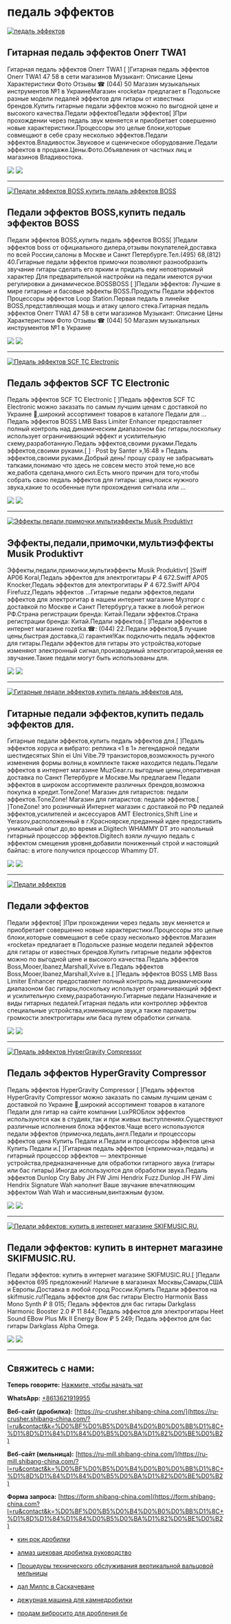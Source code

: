 # педаль эффектов

<a href="https://swt.shibang-china.com/?l=ru&img&k=%D0%BF%D0%B5%D0%B4%D0%B0%D0%BB%D1%8C+%D1%8D%D1%84%D1%84%D0%B5%D0%BA%D1%82%D0%BE%D0%B2" target="_blank">![педаль эффектов](http://static.shibang-china.com/all-800x300/1300.jpg)</a>

## Гитарная педаль эффектов Onerr TWA1
Гитарная педаль эффектов Onerr TWA1 [ ]Гитарная педаль эффектов Onerr TWA1 47 58 в сети магазинов Музыкант: Описание Цены Характеристики Фото Отзывы ☎ (044) 50 Магазин музыкальных инструментов №1 в УкраинеМагазин &#171;rocketa&#187; предлагает в Подольске разные модели педалей эффектов для гитары от известных брендов.Купить гитарные педали эффектов можно по выгодной цене и высокого качества.Педали эффектовПедали эффектов[ ]При прохождении через педаль звук меняется и приобретает совершенно новые характеристики.Процессоры это целые блоки,которые совмещают в себе сразу несколько эффектов.Педали эффектов.Владивосток.Звуковое и сценическое оборудование.Педали эффектов в продаже.Цены.Фото.Объявления от частных лиц и магазинов Владивостока.


<a href="https://whatsapp.shibangsoft.com/WhatsApp.php" target="_blank" title="WhatsApp">![](http://static.shibang-china.com/icon/whatsapp.png)</a> <a href="https://swt.shibang-china.com/?l=ru&icon&k=%D0%BF%D0%B5%D0%B4%D0%B0%D0%BB%D1%8C+%D1%8D%D1%84%D1%84%D0%B5%D0%BA%D1%82%D0%BE%D0%B2" target="_blank">![](http://static.shibang-china.com/icon/chat-ru.png)</a>

---

<a href="https://swt.shibang-china.com/?l=ru&img&k=%D0%BF%D0%B5%D0%B4%D0%B0%D0%BB%D1%8C+%D1%8D%D1%84%D1%84%D0%B5%D0%BA%D1%82%D0%BE%D0%B2" target="_blank">![Педали эффектов BOSS,купить педаль эффектов BOSS](http://static.shibang-china.com/all-800x300/1060.jpg)</a>

## Педали эффектов BOSS,купить педаль эффектов BOSS
Педали эффектов BOSS,купить педаль эффектов BOSS[ ]Педали эффектов boss от официального дилера,отзывы покупателей,доставка по всей России,салоны в Москве и Санкт Петербурге.Тел.(495) 68,(812) 40.Гитарные педали эффектов примочки позволяют разнообразить звучание гитары сделать его ярким и придать ему неповторимый характер Для предварительной настройки на педали имеются ручки регулировки а динамическое.BOSSBOSS [ ]Педали эффектов: Лучшие в мире гитарные и басовые эффекты BOSS.Продукты Педали эффектов Процессоры эффектов Loop Station.Первая педаль в линейке BOSS,представляющая мощь и атаку целого стека.Гитарная педаль эффектов Onerr TWA1 47 58 в сети магазинов Музыкант: Описание Цены Характеристики Фото Отзывы ☎ (044) 50 Магазин музыкальных инструментов №1 в Украине


<a href="https://whatsapp.shibangsoft.com/WhatsApp.php" target="_blank" title="WhatsApp">![](http://static.shibang-china.com/icon/whatsapp.png)</a> <a href="https://swt.shibang-china.com/?l=ru&icon&k=%D0%BF%D0%B5%D0%B4%D0%B0%D0%BB%D1%8C+%D1%8D%D1%84%D1%84%D0%B5%D0%BA%D1%82%D0%BE%D0%B2" target="_blank">![](http://static.shibang-china.com/icon/chat-ru.png)</a>

---

<a href="https://swt.shibang-china.com/?l=ru&img&k=%D0%BF%D0%B5%D0%B4%D0%B0%D0%BB%D1%8C+%D1%8D%D1%84%D1%84%D0%B5%D0%BA%D1%82%D0%BE%D0%B2" target="_blank">![Педаль эффектов SCF TC Electronic](http://static.shibang-china.com/all-800x300/525.jpg)</a>

## Педаль эффектов SCF TC Electronic
Педаль эффектов SCF TC Electronic [ ]Педаль эффектов SCF TC Electronic можно заказать по самым лучшим ценам с доставкой по Украине 🚚,широкий ассортимент товаров в каталоге Педали для …Педаль эффектов BOSS LMB Bass Limiter Enhancer предоставляет полный контроль над динамическим диапазоном бас гитары,поскольку использует ограничивающий эффект и усилительную схему,разработанную.Педаль эффектов,своими руками.Педаль эффектов,своими руками.[ ]&nbsp;&#0183;&#32;Post by Santer &#187;,16:48 &#187; Педаль эффектов,своими руками.Добрый день! прошу сразу не забрасывать тапками,понимаю что здесь не совсем место этой теме,но все же,работа сделана,много сил.Есть много причин для того,чтобы собрать свою педаль эффектов для гитары: цена,поиск нужного звука,какие то особенные пути прохождения сигнала или …


<a href="https://whatsapp.shibangsoft.com/WhatsApp.php" target="_blank" title="WhatsApp">![](http://static.shibang-china.com/icon/whatsapp.png)</a> <a href="https://swt.shibang-china.com/?l=ru&icon&k=%D0%BF%D0%B5%D0%B4%D0%B0%D0%BB%D1%8C+%D1%8D%D1%84%D1%84%D0%B5%D0%BA%D1%82%D0%BE%D0%B2" target="_blank">![](http://static.shibang-china.com/icon/chat-ru.png)</a>

---

<a href="https://swt.shibang-china.com/?l=ru&img&k=%D0%BF%D0%B5%D0%B4%D0%B0%D0%BB%D1%8C+%D1%8D%D1%84%D1%84%D0%B5%D0%BA%D1%82%D0%BE%D0%B2" target="_blank">![Эффекты,педали,примочки,мультиэффекты Musik Produktivт](http://static.shibang-china.com/all-800x300/1007.jpg)</a>

## Эффекты,педали,примочки,мультиэффекты Musik Produktivт
Эффекты,педали,примочки,мультиэффекты Musik Produktivт[ ]Swiff AP06 Koral,Педаль эффектов для электрогитары ₽ 4 672.Swiff AP05 Knocker,Педаль эффектов для электрогитары ₽ 4 672.Swiff AP04 Firefuzz,Педаль эффектов …Гитарные педали эффектов,педали эффектов для электрогитар в нашем интернет магазине Музторг с доставкой по Москве и Санкт Петербургу,а также в любой регион РФ.Страна регистрации бренда: Китай.Педали эффектов.Страна регистрации бренда: Китай.Педали эффектов.[ ]Педали эффектов в интернет магазине rozetka.☎: (044) 22.Педали эффектов,$ лучшие цены,быстрая доставка,☑ гарантия!Как подключить педаль эффектов для гитары.Педали эффектов для гитары это устройства,которые изменяют электронный сигнал,производимый электрогитарой,меняя ее звучание.Такие педали могут быть использованы для.


<a href="https://whatsapp.shibangsoft.com/WhatsApp.php" target="_blank" title="WhatsApp">![](http://static.shibang-china.com/icon/whatsapp.png)</a> <a href="https://swt.shibang-china.com/?l=ru&icon&k=%D0%BF%D0%B5%D0%B4%D0%B0%D0%BB%D1%8C+%D1%8D%D1%84%D1%84%D0%B5%D0%BA%D1%82%D0%BE%D0%B2" target="_blank">![](http://static.shibang-china.com/icon/chat-ru.png)</a>

---

<a href="https://swt.shibang-china.com/?l=ru&img&k=%D0%BF%D0%B5%D0%B4%D0%B0%D0%BB%D1%8C+%D1%8D%D1%84%D1%84%D0%B5%D0%BA%D1%82%D0%BE%D0%B2" target="_blank">![Гитарные педали эффектов,купить педаль эффектов для.](http://static.shibang-china.com/all-800x300/746.jpg)</a>

## Гитарные педали эффектов,купить педаль эффектов для.
Гитарные педали эффектов,купить педаль эффектов для.[ ]Педаль эффектов хоруса и вибрато: реплика &#171;1 в 1&#187; легендарной педали шестидесятых Shin ei Uni Vibe.79 транзисторов,возможность ручного изменения формы волны,в комплекте также находится педаль.Педали эффектов в интернет магазине MuzGear.ru выгодные цены,оперативная доставка по Санкт Петербурге и Москве.Мы предлагаем Педали эффектов в широком ассортименте различных брендов,возможна покупка в кредит.ToneZone! Магазин для гитаристов: педали эффектов.ToneZone! Магазин для гитаристов: педали эффектов.[ ]ToneZone! это розничный Интернет магазин с доставкой по РФ педалей эффектов,усилителей и аксессуаров AMT Electronics,Shift Line и Yerasov,расположенный в г.Красноярске,преданный идее предоставить уникальный опыт до,во время и.Digitech WHAMMY DT это напольный гитарный процессор эффектов.Digitech взяли лучшую педаль с эффектом смещения уровня,добавили пониженный строй и настоящий байпас: в итоге получился процессор Whammy DT.


<a href="https://whatsapp.shibangsoft.com/WhatsApp.php" target="_blank" title="WhatsApp">![](http://static.shibang-china.com/icon/whatsapp.png)</a> <a href="https://swt.shibang-china.com/?l=ru&icon&k=%D0%BF%D0%B5%D0%B4%D0%B0%D0%BB%D1%8C+%D1%8D%D1%84%D1%84%D0%B5%D0%BA%D1%82%D0%BE%D0%B2" target="_blank">![](http://static.shibang-china.com/icon/chat-ru.png)</a>

---

<a href="https://swt.shibang-china.com/?l=ru&img&k=%D0%BF%D0%B5%D0%B4%D0%B0%D0%BB%D1%8C+%D1%8D%D1%84%D1%84%D0%B5%D0%BA%D1%82%D0%BE%D0%B2" target="_blank">![Педали эффектов](http://static.shibang-china.com/all-800x300/354.jpg)</a>

## Педали эффектов
Педали эффектов[ ]При прохождении через педаль звук меняется и приобретает совершенно новые характеристики.Процессоры это целые блоки,которые совмещают в себе сразу несколько эффектов.Магазин &#171;rocketa&#187; предлагает в Подольске разные модели педалей эффектов для гитары от известных брендов.Купить гитарные педали эффектов можно по выгодной цене и высокого качества.Педаль эффектов Boss,Mooer,Ibanez,Marshall,Xvive в.Педаль эффектов Boss,Mooer,Ibanez,Marshall,Xvive в.[ ]Педаль эффектов BOSS LMB Bass Limiter Enhancer предоставляет полный контроль над динамическим диапазоном бас гитары,поскольку использует ограничивающий эффект и усилительную схему,разработанную.Гитарные педали Назначение и виды гитарных педалей.Гитарная педаль или контроллер эффектов специальные устройства,изменяющие звук,а также параметры громкости электрогитары или баса путем обработки сигнала.


<a href="https://whatsapp.shibangsoft.com/WhatsApp.php" target="_blank" title="WhatsApp">![](http://static.shibang-china.com/icon/whatsapp.png)</a> <a href="https://swt.shibang-china.com/?l=ru&icon&k=%D0%BF%D0%B5%D0%B4%D0%B0%D0%BB%D1%8C+%D1%8D%D1%84%D1%84%D0%B5%D0%BA%D1%82%D0%BE%D0%B2" target="_blank">![](http://static.shibang-china.com/icon/chat-ru.png)</a>

---

<a href="https://swt.shibang-china.com/?l=ru&img&k=%D0%BF%D0%B5%D0%B4%D0%B0%D0%BB%D1%8C+%D1%8D%D1%84%D1%84%D0%B5%D0%BA%D1%82%D0%BE%D0%B2" target="_blank">![Педаль эффектов HyperGravity Compressor](http://static.shibang-china.com/all-800x300/700.jpg)</a>

## Педаль эффектов HyperGravity Compressor
Педаль эффектов HyperGravity Compressor [ ]Педаль эффектов HyperGravity Compressor можно заказать по самым лучшим ценам с доставкой по Украине 🚚,широкий ассортимент товаров в каталоге Педали для гитар на сайте компании LuxPROБлок эффектов используются как в студиях,так и при живых выступлениях.Существуют различные исполнения блока эффектов.Чаще всего используются педали эффектов (примочка,педаль,англ.Педали и процессоры эффектов цена Купить Педали и.Педали и процессоры эффектов цена Купить Педали и.[ ]Гитарная педаль эффектов (&#171;примочка&#187;,педаль) и гитарный процессор эффектов — электронные устройства,предназначенные для обработки гитарного звука (гитары или бас гитары).Иногда используются для обработки звука.Педаль эффектов Dunlop Cry Baby JH FW Jimi Hendrix Fuzz.Dunlop JH FW Jimi Hendrix Signature Wah наполнит Ваше звучание впечатляющим эффектом Wah Wah и массивным,винтажным фузом.


<a href="https://whatsapp.shibangsoft.com/WhatsApp.php" target="_blank" title="WhatsApp">![](http://static.shibang-china.com/icon/whatsapp.png)</a> <a href="https://swt.shibang-china.com/?l=ru&icon&k=%D0%BF%D0%B5%D0%B4%D0%B0%D0%BB%D1%8C+%D1%8D%D1%84%D1%84%D0%B5%D0%BA%D1%82%D0%BE%D0%B2" target="_blank">![](http://static.shibang-china.com/icon/chat-ru.png)</a>

---

<a href="https://swt.shibang-china.com/?l=ru&img&k=%D0%BF%D0%B5%D0%B4%D0%B0%D0%BB%D1%8C+%D1%8D%D1%84%D1%84%D0%B5%D0%BA%D1%82%D0%BE%D0%B2" target="_blank">![Педали эффектов: купить в интернет магазине SKIFMUSIC.RU.](http://static.shibang-china.com/all-800x300/1053.jpg)</a>

## Педали эффектов: купить в интернет магазине SKIFMUSIC.RU.
Педали эффектов: купить в интернет магазине SKIFMUSIC.RU.[ ]Педали эффектов 695 предложений! Наличие в магазинах Москвы,Самары,США и Европы.Доставка в любой город России.Купить Педали эффектов на skifmusic.ru!Педаль эффектов для бас гитары Electro Harmonix Bass Mono Synth ₽ 8 015; Педаль эффектов для бас гитары Darkglass Harmonic Booster 2.0 ₽ 11 844; Педаль эффектов для электрогитары Heet Sound EBow Plus Mk II Energy Bow ₽ 5 249; Педаль эффектов для бас гитары Darkglass Alpha Omega.

<a href="https://whatsapp.shibangsoft.com/WhatsApp.php" target="_blank" title="WhatsApp">![](http://static.shibang-china.com/icon/whatsapp.png)</a> <a href="https://swt.shibang-china.com/?l=ru&icon&k=%D0%BF%D0%B5%D0%B4%D0%B0%D0%BB%D1%8C+%D1%8D%D1%84%D1%84%D0%B5%D0%BA%D1%82%D0%BE%D0%B2" target="_blank">![](http://static.shibang-china.com/icon/chat-ru.png)</a>

---
## Свяжитесь с нами:

**Теперь говорите:** [Нажмите, чтобы начать чат](https://swt.shibang-china.com?l=ru&contact&k=%D0%BF%D0%B5%D0%B4%D0%B0%D0%BB%D1%8C+%D1%8D%D1%84%D1%84%D0%B5%D0%BA%D1%82%D0%BE%D0%B2)

**WhatsApp:**  [+8613621919955](https://whatsapp.shibangsoft.com/WhatsApp.php)

**Веб-сайт (дробилка):** [https://ru-crusher.shibang-china.com/](https://ru-crusher.shibang-china.com/?l=ru&contact&k=%D0%BF%D0%B5%D0%B4%D0%B0%D0%BB%D1%8C+%D1%8D%D1%84%D1%84%D0%B5%D0%BA%D1%82%D0%BE%D0%B2)

**Веб-сайт (мельница):** [https://ru-mill.shibang-china.com/](https://ru-mill.shibang-china.com/?l=ru&contact&k=%D0%BF%D0%B5%D0%B4%D0%B0%D0%BB%D1%8C+%D1%8D%D1%84%D1%84%D0%B5%D0%BA%D1%82%D0%BE%D0%B2)

**Форма запроса:** [https://form.shibang-china.com](https://form.shibang-china.com?l=ru&contact&k=%D0%BF%D0%B5%D0%B4%D0%B0%D0%BB%D1%8C+%D1%8D%D1%84%D1%84%D0%B5%D0%BA%D1%82%D0%BE%D0%B2)

* [кин рок дробилки](../107/%D0%BA%D0%B8%D0%BD%20%D1%80%D0%BE%D0%BA%20%D0%B4%D1%80%D0%BE%D0%B1%D0%B8%D0%BB%D0%BA%D0%B8.md)

* [алмаз щековая дробилка руководство](../108/%D0%B0%D0%BB%D0%BC%D0%B0%D0%B7%20%D1%89%D0%B5%D0%BA%D0%BE%D0%B2%D0%B0%D1%8F%20%D0%B4%D1%80%D0%BE%D0%B1%D0%B8%D0%BB%D0%BA%D0%B0%20%D1%80%D1%83%D0%BA%D0%BE%D0%B2%D0%BE%D0%B4%D1%81%D1%82%D0%B2%D0%BE.md)

* [Процедуры технического обслуживания вертикальной вальцовой мельницы](../117/%D0%9F%D1%80%D0%BE%D1%86%D0%B5%D0%B4%D1%83%D1%80%D1%8B%20%D1%82%D0%B5%D1%85%D0%BD%D0%B8%D1%87%D0%B5%D1%81%D0%BA%D0%BE%D0%B3%D0%BE%20%D0%BE%D0%B1%D1%81%D0%BB%D1%83%D0%B6%D0%B8%D0%B2%D0%B0%D0%BD%D0%B8%D1%8F%20%D0%B2%D0%B5%D1%80%D1%82%D0%B8%D0%BA%D0%B0%D0%BB%D1%8C%D0%BD%D0%BE%D0%B9%20%D0%B2%D0%B0%D0%BB%D1%8C%D1%86%D0%BE%D0%B2%D0%BE%D0%B9%20%D0%BC%D0%B5%D0%BB%D1%8C%D0%BD%D0%B8%D1%86%D1%8B.md)

* [дал Миллс в Саскачеване](../115/%D0%B4%D0%B0%D0%BB%20%D0%9C%D0%B8%D0%BB%D0%BB%D1%81%20%D0%B2%20%D0%A1%D0%B0%D1%81%D0%BA%D0%B0%D1%87%D0%B5%D0%B2%D0%B0%D0%BD%D0%B5.md)

* [дежурная машина для камнедробилки](../116/%D0%B4%D0%B5%D0%B6%D1%83%D1%80%D0%BD%D0%B0%D1%8F%20%D0%BC%D0%B0%D1%88%D0%B8%D0%BD%D0%B0%20%D0%B4%D0%BB%D1%8F%20%D0%BA%D0%B0%D0%BC%D0%BD%D0%B5%D0%B4%D1%80%D0%BE%D0%B1%D0%B8%D0%BB%D0%BA%D0%B8.md)

* [продам вибросито для дробления бе](../106/%D0%BF%D1%80%D0%BE%D0%B4%D0%B0%D0%BC%20%D0%B2%D0%B8%D0%B1%D1%80%D0%BE%D1%81%D0%B8%D1%82%D0%BE%20%D0%B4%D0%BB%D1%8F%20%D0%B4%D1%80%D0%BE%D0%B1%D0%BB%D0%B5%D0%BD%D0%B8%D1%8F%20%D0%B1%D0%B5.md)